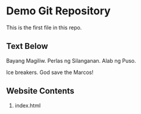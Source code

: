 # Demo Git Repository

This is the first file in this repo.

## Text Below

Bayang Magiliw. Perlas ng Silanganan. Alab ng Puso.

Ice breakers. God save the Marcos!

## Website Contents

1. index.html